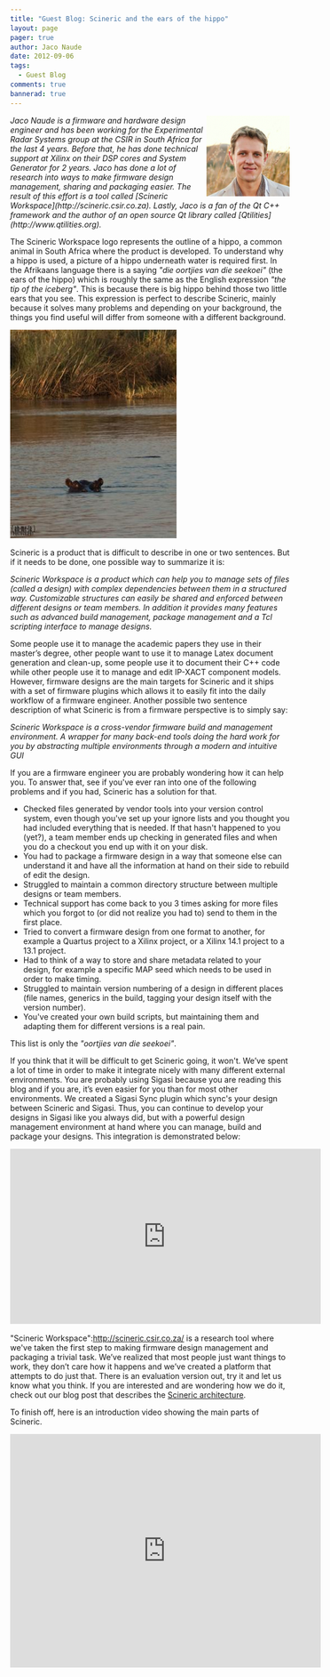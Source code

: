 ```yaml
---
title: "Guest Blog: Scineric and the ears of the hippo"
layout: page 
pager: true
author: Jaco Naude
date: 2012-09-06
tags: 
  - Guest Blog
comments: true
bannerad: true
---
```


<img style="float: right;" src="images/jaco_sigasi_pic.img_assist_custom-150x145.png" alt="Jaco Naude">
<em>Jaco Naude is a firmware and hardware design engineer and has been working for the Experimental Radar Systems group at the CSIR in South Africa for the last 4 years. Before that, he has done technical support at Xilinx on their DSP cores and System Generator for 2 years. Jaco has done a lot of research into ways to make firmware design management, sharing and packaging easier. The result of this effort is a tool called [Scineric Workspace](http://scineric.csir.co.za). Lastly, Jaco is a fan of the Qt C++ framework and the author of an open source Qt library called [Qtilities](http://www.qtilities.org).</em>

The Scineric Workspace logo represents the outline of a hippo, a common animal in South Africa where the product is developed. To understand why a hippo is used, a picture of a hippo underneath water is required first. In the Afrikaans language there is a saying _"die oortjies van die seekoei"_ (the ears of the hippo) which is roughly the same as the English expression _"the tip of the iceberg"_. This is because there is big hippo behind those two little ears that you see. This expression is perfect to describe Scineric, mainly because it solves many problems and depending on your background, the things you find useful will differ from someone with a different background. 

![Hippo's ears above the water](images/hippo.img_assist_custom-300x375.jpg)

Scineric is a product that is difficult to describe in one or two sentences. But if it needs to be done, one possible way to summarize it is:

_Scineric Workspace is a product which can help you to manage sets of files (called a design) with complex dependencies between them in a structured way. Customizable structures can easily be shared and enforced between different designs or team members. In addition it provides many features such as advanced build management, package management and a Tcl scripting interface to manage designs._

Some people use it to manage the academic papers they use in their master’s degree, other people want to use it to manage Latex document generation and clean-up, some people use it to document their C++ code while other people use it to manage and edit IP-XACT component models. However, firmware designs are the main targets for Scineric and it ships with a set of firmware plugins which allows it to easily fit into the daily workflow of a firmware engineer.
Another possible two sentence description of what Scineric is from a firmware perspective is to simply say:

_Scineric Workspace is a cross-vendor firmware build and management environment. A wrapper for many back-end tools doing the hard work for you by abstracting multiple environments through a modern and intuitive GUI_

If you are a firmware engineer you are probably wondering how it can help you. To answer that, see if you've ever ran into one of the following problems and if you had, Scineric has a solution for that.

* Checked files generated by vendor tools into your version control system, even though you've set up your ignore lists and you thought you had included everything that is needed. If that hasn't happened to you (yet?), a team member ends up checking in generated files and when you do a checkout you end up with it on your disk.
* You had to package a firmware design in a way that someone else can understand it and have all the information at hand on their side to rebuild of edit the design.
* Struggled to maintain a common directory structure between multiple designs or team members.
* Technical support has come back to you 3 times asking for more files which you forgot to (or did not realize you had to) send to them in the first place.
* Tried to convert a firmware design from one format to another, for example a Quartus project to a Xilinx project, or a Xilinx 14.1 project to a 13.1 project.
* Had to think of a way to store and share metadata related to your design, for example a specific MAP seed which needs to be used in order to make timing.
* Struggled to maintain version numbering of a design in different places (file names, generics in the build, tagging your design itself with the version number).
* You've created your own build scripts, but maintaining them and adapting them for different versions is a real pain.

This list is only the _"oortjies van die seekoei"_.

If you think that it will be difficult to get Scineric going, it won't. We’ve spent a lot of time in order to make it integrate nicely with many different external environments. You are probably using Sigasi because you are reading this blog and if you are, it’s even easier for you than for most other environments. We created a Sigasi Sync plugin which sync's your design between Scineric and Sigasi. Thus, you can continue to develop your designs in Sigasi like you always did, but with a powerful design management environment at hand where you can manage, build and package your designs. This integration is demonstrated below:

<p align="center"><iframe width="560" height="315" src="http://www.youtube.com/embed/axawy0hg8aM" frameborder="0" allowfullscreen></iframe></p>

"Scineric Workspace":http://scineric.csir.co.za/ is a research tool where we've taken the first step to making firmware design management and packaging a trivial task. We’ve realized that most people just want things to work, they don’t care how it happens and we’ve created a platform that attempts to do just that.
There is an evaluation version out, try it and let us know what you think. If you are interested and are wondering how we do it, check out our blog post that describes the [Scineric architecture](http://scineric.csir.co.za/?p=1083).

To finish off, here is an introduction video showing the main parts of Scineric.

<p align="center"><iframe src="http://www.youtube.com/embed/x89IVHw5Lh0" frameborder="0" width="560" height="420"></iframe></p>
